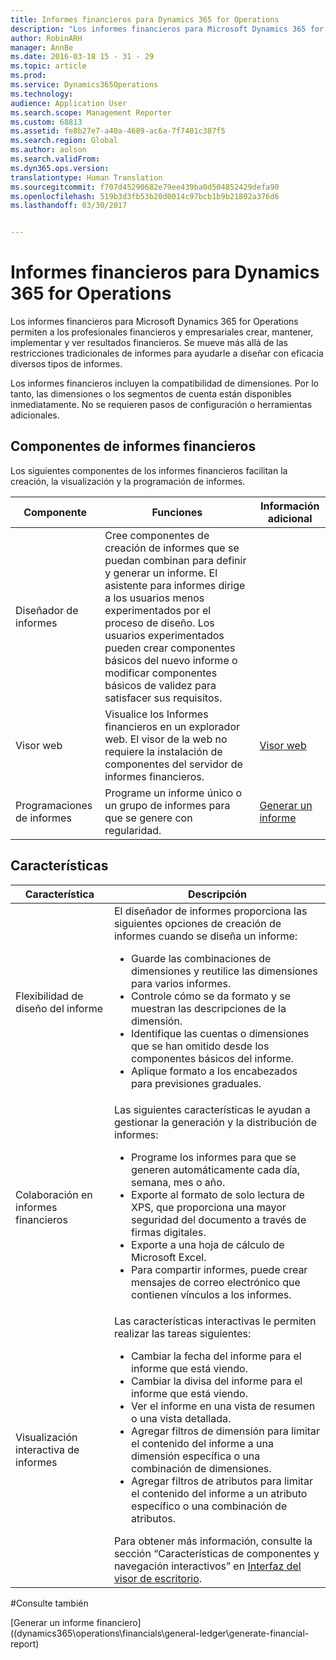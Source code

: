 ```yaml
---
title: Informes financieros para Dynamics 365 for Operations
description: "Los informes financieros para Microsoft Dynamics 365 for Operations permiten a los profesionales financieros y empresariales crear, mantener, implementar y ver resultados financieros. Se mueve más allá de las restricciones tradicionales de informes para ayudarle a diseñar con eficacia diversos tipos de informes."
author: RobinARH
manager: AnnBe
ms.date: 2016-03-18 15 - 31 - 29
ms.topic: article
ms.prod: 
ms.service: Dynamics365Operations
ms.technology: 
audience: Application User
ms.search.scope: Management Reporter
ms.custom: 68813
ms.assetid: fe8b27e7-a40a-4689-ac6a-7f7401c387f5
ms.search.region: Global
ms.author: aolson
ms.search.validFrom: 
ms.dyn365.ops.version: 
translationtype: Human Translation
ms.sourcegitcommit: f707d45290682e79ee439ba0d504852429defa90
ms.openlocfilehash: 519b3d3fb53b20d0014c97bcb1b9b21802a376d6
ms.lasthandoff: 03/30/2017


---
```


# <a name="financial-reporting-for-dynamics-365-for-operations"></a>Informes financieros para Dynamics 365 for Operations

Los informes financieros para Microsoft Dynamics 365 for Operations permiten a los profesionales financieros y empresariales crear, mantener, implementar y ver resultados financieros. Se mueve más allá de las restricciones tradicionales de informes para ayudarle a diseñar con eficacia diversos tipos de informes.

Los informes financieros incluyen la compatibilidad de dimensiones. Por lo tanto, las dimensiones o los segmentos de cuenta están disponibles inmediatamente. No se requieren pasos de configuración o herramientas adicionales.

## <a name="financial-reporting-components"></a>Componentes de informes financieros
Los siguientes componentes de los informes financieros facilitan la creación, la visualización y la programación de informes.

| Componente        | Funciones                                                                                                                                                                                                                                                                           | Información adicional                                                                          |
|------------------|-------------------------------------------------------------------------------------------------------------------------------------------------------------------------------------------------------------------------------------------------------------------------------------|-------------------------------------------------------------------------------------------------|
| Diseñador de informes  | Cree componentes de creación de informes que se puedan combinan para definir y generar un informe. El asistente para informes dirige a los usuarios menos experimentados por el proceso de diseño. Los usuarios experimentados pueden crear componentes básicos del nuevo informe o modificar componentes básicos de validez para satisfacer sus requisitos. |                                                                                                 |
| Visor web       | Visualice los Informes financieros en un explorador web. El visor de la web no requiere la instalación de componentes del servidor de informes financieros.                                                                                                                                                        | [Visor web](financial-reporter-designer-web-client.md)            |
| Programaciones de informes | Programe un informe único o un grupo de informes para que se genere con regularidad.                                                                                                                                                                                          | [Generar un informe](/dynamics365/operations/financials/general-ledger/generate-financial-report) |

## <a name="features"></a>Características
<table>
<thead>
<tr class="header">
<th>Característica</th>
<th>Descripción</th>
</tr>
</thead>
<tbody>
<tr class="odd">
<td>Flexibilidad de diseño del informe</td>
<td>El diseñador de informes proporciona las siguientes opciones de creación de informes cuando se diseña un informe:
<ul>
<li>Guarde las combinaciones de dimensiones y reutilice las dimensiones para varios informes.</li>
<li>Controle cómo se da formato y se muestran las descripciones de la dimensión.</li>
<li>Identifique las cuentas o dimensiones que se han omitido desde los componentes básicos del informe.</li>
<li>Aplique formato a los encabezados para previsiones graduales.</li>
</ul></td>
</tr>
<tr class="even">
<td>Colaboración en informes financieros</td>
<td>Las siguientes características le ayudan a gestionar la generación y la distribución de informes:
<ul>
<li>Programe los informes para que se generen automáticamente cada día, semana, mes o año.</li>
<li>Exporte al formato de solo lectura de XPS, que proporciona una mayor seguridad del documento a través de firmas digitales.</li>
<li>Exporte a una hoja de cálculo de Microsoft Excel.</li>
<li>Para compartir informes, puede crear mensajes de correo electrónico que contienen vínculos a los informes.</li>
</ul></td>
</tr>
<tr class="odd">
<td>Visualización interactiva de informes</td>
<td>Las características interactivas le permiten realizar las tareas siguientes:
<ul>
<li>Cambiar la fecha del informe para el informe que está viendo.</li>
<li>Cambiar la divisa del informe para el informe que está viendo.</li>
<li>Ver el informe en una vista de resumen o una vista detallada.</li>
<li>Agregar filtros de dimensión para limitar el contenido del informe a una dimensión específica o una combinación de dimensiones.</li>
<li>Agregar filtros de atributos para limitar el contenido del informe a un atributo específico o una combinación de atributos.</li>
</ul>
Para obtener más información, consulte la sección “Características de componentes y navegación interactivos” en <a href="https://technet.microsoft.com/en-us/library/dn469079.aspx">Interfaz del visor de escritorio</a>.</td>
</tr>
</tbody>
</table>

#<a name="see-also"></a>Consulte también

[Generar un informe financiero]((dynamics365\operations\financials\general-ledger\generate-financial-report)


